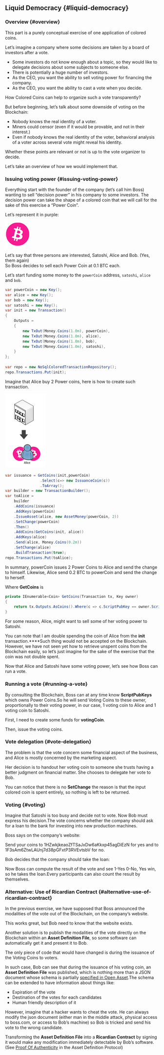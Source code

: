 ## Liquid Democracy {#liquid-democracy}

### Overview {#overview}

This part is a purely conceptual exercise of one application of colored coins.

Let’s imagine a company where some decisions are taken by a board of investors after a vote.

*   Some investors do not know enough about a topic, so they would like to delegate decisions about some subjects to someone else.
*   There is potentially a huge number of investors.
*   As the CEO, you want the ability to sell voting power for financing the company.
*   As the CEO, you want the ability to cast a vote when you decide.

How Colored Coins can help to organize such a vote transparently?

But before beginning, let’s talk about some downside of voting on the Blockchain:

*   Nobody knows the real identity of a voter.
*   Miners could censor (even if it would be provable, and not in their interest.)
*   Even if nobody knows the real identity of the voter, behavioral analysis of a voter across several vote might reveal his identity.

Whether these points are relevant or not is up to the vote organizer to decide.

Let’s take an overview of how we would implement that.

### Issuing voting power {#issuing-voting-power}

Everything start with the founder of the company (let’s call him Boss) wanting to sell “decision power” in his company to some investors. The decision power can take the shape of a colored coin that we will call for the sake of this exercise a “Power Coin”.

Let’s represent it in purple:  

![](../assets/PowerCoin.png)  

Let’s say that three persons are interested, Satoshi, Alice and Bob. (Yes, them again)  
So Boss decides to sell each Power Coin at 0.1 BTC each.

Let’s start funding some money to the ```powerCoin``` address, ```satoshi```, ```alice``` and ```bob```.  

```cs
var powerCoin = new Key();
var alice = new Key();
var bob = new Key();
var satoshi = new Key();
var init = new Transaction()
{
    Outputs = 
    {
        new TxOut(Money.Coins(1.0m), powerCoin),
        new TxOut(Money.Coins(1.0m), alice),
        new TxOut(Money.Coins(1.0m), bob),
        new TxOut(Money.Coins(1.0m), satoshi),
    }
};

var repo = new NoSqlColoredTransactionRepository();
repo.Transactions.Put(init);
```  

Imagine that Alice buy 2 Power coins, here is how to create such transaction.  

![](../assets/Power2Alice.png)  

```cs
var issuance = GetCoins(init,powerCoin)
                .Select(c=> new IssuanceCoin(c))
                .ToArray();
var builder = new TransactionBuilder();
var toAlice =
    builder
    .AddCoins(issuance)
    .AddKeys(powerCoin)
    .IssueAsset(alice, new AssetMoney(powerCoin, 2))
    .SetChange(powerCoin)
    .Then()
    .AddCoins(GetCoins(init, alice))
    .AddKeys(alice)
    .Send(alice, Money.Coins(0.2m))
    .SetChange(alice)
    .BuildTransaction(true);
repo.Transactions.Put(toAlice);
```  

In summary, powerCoin issues 2 Power Coins to Alice and send the change to himself. Likewise, Alice send 0.2 BTC to powerCoin and send the change to herself.

Where **GetCoins** is

```cs
private IEnumerable<Coin> GetCoins(Transaction tx, Key owner)
{
    return tx.Outputs.AsCoins().Where(c => c.ScriptPubKey == owner.ScriptPubKey);
}
```

For some reason, Alice, might want to sell some of her voting power to Satoshi.

You can note that I am double spending the coin of Alice from the **init** transaction.****Such thing would not be accepted on the Blockchain. However, we have not seen yet how to retrieve unspent coins from the Blockchain easily, so let’s just imagine for the sake of the exercise that the coin was not double spent.

Now that Alice and Satoshi have some voting power, let’s see how Boss can run a vote.

### Running a vote {#running-a-vote}

By consulting the Blockchain, Boss can at any time know **ScriptPubKeys** which owns Power Coins.So he will send Voting Coins to these owner, proportionally to their voting power, in our case, 1 voting coin to Alice and 1 voting coin to Satoshi.

First, I need to create some funds for **votingCoin**.

Then, issue the voting coins.

### Vote delegation {#vote-delegation}

The problem is that the vote concern some financial aspect of the business, and Alice is mostly concerned by the marketing aspect.

Her decision is to handout her voting coin to someone she trusts having a better judgment on financial matter. She chooses to delegate her vote to Bob.

You can notice that there is no **SetChange** the reason is that the input colored coin is spent entirely, so nothing is left to be returned.

### Voting {#voting}

Imagine that Satoshi is too busy and decide not to vote. Now Bob must express his decision.The vote concerns whether the company should ask for a loan to the bank for investing into new production machines.

Boss says on the company’s website:

Send your coins to 1HZwkjkeaoZfTSaJxDw6aKkxp45agDiEzN for yes and to 1F3sAm6ZtwLAUnj7d38pGFxtP3RVEvtsbV for no.

Bob decides that the company should take the loan:

Now Boss can compute the result of the vote and see 1-Yes 0-No, Yes win, so he takes the loan.Every participants can also count the result by themselves.

### Alternative: Use of Ricardian Contract {#alternative-use-of-ricardian-contract}

In the previous exercise, we have supposed that Boss announced the modalities of the vote out of the Blockchain, on the company’s website.

This works great, but Bob need to know that the website exists.

Another solution is to publish the modalities of the vote directly on the Blockchain within an **Asset Definition File**, so some software can automatically get it and present it to Bob.

The only piece of code that would have changed is during the issuance of the Voting Coins to voters.

In such case, Bob can see that during the issuance of his voting coin, an **Asset Definition File** was published, which is nothing more than a JSON document whose schema is partially [specified in Open Asset](https://github.com/OpenAssets/open-assets-protocol/blob/master/asset-definition-protocol.mediawiki).The schema can be extended to have information about things like:

*   Expiration of the vote
*   Destination of the votes for each candidates
*   Human friendly description of it

However, imagine that a hacker wants to cheat the vote. He can always modify the json document (either man in the middle attack, physical access to boss.com, or access to Bob’s machine) so Bob is tricked and send his vote to the wrong candidate.

Transforming the **Asset Definition File** into a **Ricardian Contract** by signing it would make any modification immediately detectable by Bob’s software. (See [Proof Of Authenticity](https://github.com/OpenAssets/open-assets-protocol/blob/master/asset-definition-protocol.mediawiki) in the Asset Definition Protocol)